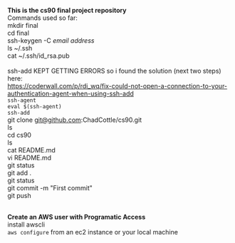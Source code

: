 **This is the cs90 final project repository** <br/>
Commands used so far: <br/>
mkdir final <br/>
cd final <br/>
ssh-keygen -C *email address*  <br/>
ls ~/.ssh <br/>
cat ~/.ssh/id_rsa.pub <br/>
<br/> 
ssh-add KEPT GETTING ERRORS so i found the solution (next two steps) here:<br/>
https://coderwall.com/p/rdi_wq/fix-could-not-open-a-connection-to-your-authentication-agent-when-using-ssh-add <br/>
`ssh-agent` <br/>
`eval $(ssh-agent)` <br/>
`ssh-add` <br/>
git clone git@github.com:ChadCottle/cs90.git <br/>
ls <br/> 
cd cs90 <br/>
ls <br/>
cat README.md <br/>
vi README.md <br/>
git status <br/>
git add . <br/>
git status <br/>
git commit -m "First commit" <br/> 
git push<br/>
<br/>

**Create an AWS user with Programatic Access**<br/>
install awscli <br/>
`aws configure` from an ec2 instance or your local machine <br/>



